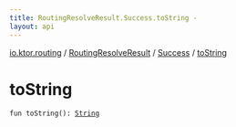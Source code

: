 ```yaml
---
title: RoutingResolveResult.Success.toString - 
layout: api
---
```


<div class='api-docs-breadcrumbs'><a href="../../index.html">io.ktor.routing</a> / <a href="../index.html">RoutingResolveResult</a> / <a href="index.html">Success</a> / <a href="./to-string.html">toString</a></div>

# toString

<div class="signature"><code><span class="keyword">fun </span><span class="identifier">toString</span><span class="symbol">(</span><span class="symbol">)</span><span class="symbol">: </span><a href="https://kotlinlang.org/api/latest/jvm/stdlib/kotlin/-string/index.html"><span class="identifier">String</span></a></code></div>
